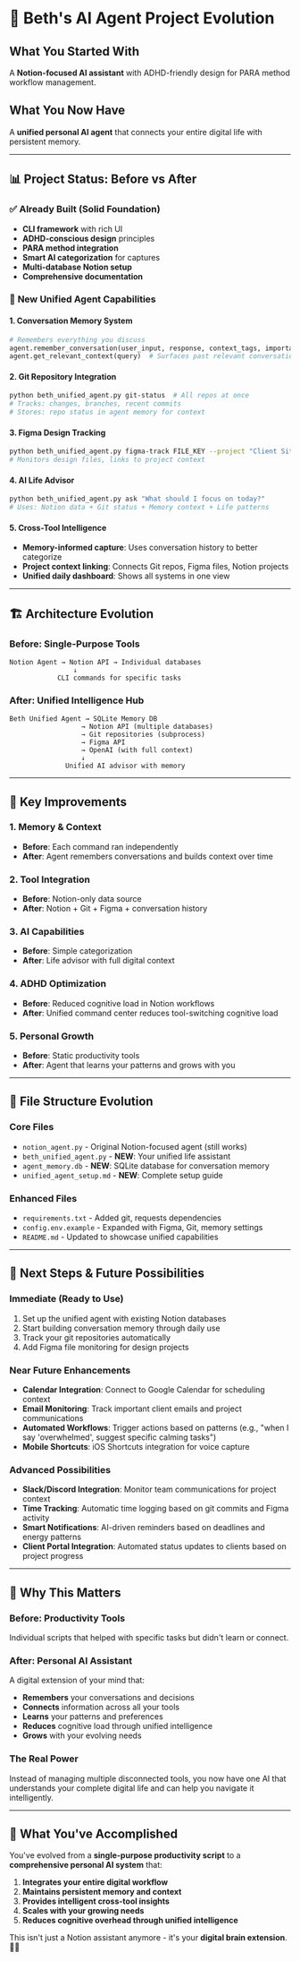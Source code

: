 # 🚀 Beth's AI Agent Project Evolution

## What You Started With
A **Notion-focused AI assistant** with ADHD-friendly design for PARA method workflow management.

## What You Now Have
A **unified personal AI agent** that connects your entire digital life with persistent memory.

---

## 📊 Project Status: Before vs After

### ✅ **Already Built (Solid Foundation)**
- **CLI framework** with rich UI
- **ADHD-conscious design** principles
- **PARA method integration** 
- **Smart AI categorization** for captures
- **Multi-database Notion setup**
- **Comprehensive documentation**

### 🌟 **New Unified Agent Capabilities**

#### **1. Conversation Memory System**
```python
# Remembers everything you discuss
agent.remember_conversation(user_input, response, context_tags, importance)
agent.get_relevant_context(query)  # Surfaces past relevant conversations
```

#### **2. Git Repository Integration**
```bash
python beth_unified_agent.py git-status  # All repos at once
# Tracks: changes, branches, recent commits
# Stores: repo status in agent memory for context
```

#### **3. Figma Design Tracking**
```bash
python beth_unified_agent.py figma-track FILE_KEY --project "Client Site"
# Monitors design files, links to project context
```

#### **4. AI Life Advisor**
```bash
python beth_unified_agent.py ask "What should I focus on today?"
# Uses: Notion data + Git status + Memory context + Life patterns
```

#### **5. Cross-Tool Intelligence**
- **Memory-informed capture**: Uses conversation history to better categorize
- **Project context linking**: Connects Git repos, Figma files, Notion projects
- **Unified daily dashboard**: Shows all systems in one view

---

## 🏗️ Architecture Evolution

### **Before: Single-Purpose Tools**
```
Notion Agent → Notion API → Individual databases
                ↓
            CLI commands for specific tasks
```

### **After: Unified Intelligence Hub**
```
Beth Unified Agent → SQLite Memory DB
                  → Notion API (multiple databases)  
                  → Git repositories (subprocess)
                  → Figma API
                  → OpenAI (with full context)
                  ↓
              Unified AI advisor with memory
```

---

## 🎯 Key Improvements

### **1. Memory & Context**
- **Before**: Each command ran independently
- **After**: Agent remembers conversations and builds context over time

### **2. Tool Integration**
- **Before**: Notion-only data source
- **After**: Notion + Git + Figma + conversation history

### **3. AI Capabilities**
- **Before**: Simple categorization
- **After**: Life advisor with full digital context

### **4. ADHD Optimization**
- **Before**: Reduced cognitive load in Notion workflows
- **After**: Unified command center reduces tool-switching cognitive load

### **5. Personal Growth**
- **Before**: Static productivity tools
- **After**: Agent that learns your patterns and grows with you

---

## 📁 File Structure Evolution

### **Core Files**
- `notion_agent.py` - Original Notion-focused agent (still works)
- `beth_unified_agent.py` - **NEW**: Your unified life assistant
- `agent_memory.db` - **NEW**: SQLite database for conversation memory
- `unified_agent_setup.md` - **NEW**: Complete setup guide

### **Enhanced Files** 
- `requirements.txt` - Added git, requests dependencies
- `config.env.example` - Expanded with Figma, Git, memory settings
- `README.md` - Updated to showcase unified capabilities

---

## 🚀 Next Steps & Future Possibilities

### **Immediate (Ready to Use)**
1. Set up the unified agent with existing Notion databases
2. Start building conversation memory through daily use
3. Track your git repositories automatically
4. Add Figma file monitoring for design projects

### **Near Future Enhancements**
- **Calendar Integration**: Connect to Google Calendar for scheduling context
- **Email Monitoring**: Track important client emails and project communications
- **Automated Workflows**: Trigger actions based on patterns (e.g., "when I say 'overwhelmed', suggest specific calming tasks")
- **Mobile Shortcuts**: iOS Shortcuts integration for voice capture

### **Advanced Possibilities**
- **Slack/Discord Integration**: Monitor team communications for project context
- **Time Tracking**: Automatic time logging based on git commits and Figma activity
- **Smart Notifications**: AI-driven reminders based on deadlines and energy patterns
- **Client Portal Integration**: Automated status updates to clients based on project progress

---

## 🧠 Why This Matters

### **Before**: Productivity Tools
Individual scripts that helped with specific tasks but didn't learn or connect.

### **After**: Personal AI Assistant
A digital extension of your mind that:
- **Remembers** your conversations and decisions
- **Connects** information across all your tools
- **Learns** your patterns and preferences
- **Reduces** cognitive load through unified intelligence
- **Grows** with your evolving needs

### **The Real Power**
Instead of managing multiple disconnected tools, you now have one AI that understands your complete digital life and can help you navigate it intelligently.

---

## 🎉 What You've Accomplished

You've evolved from a **single-purpose productivity script** to a **comprehensive personal AI system** that:

1. **Integrates your entire digital workflow**
2. **Maintains persistent memory and context**  
3. **Provides intelligent cross-tool insights**
4. **Scales with your growing needs**
5. **Reduces cognitive overhead through unified intelligence**

This isn't just a Notion assistant anymore - it's your **digital brain extension**. 🧠✨ 